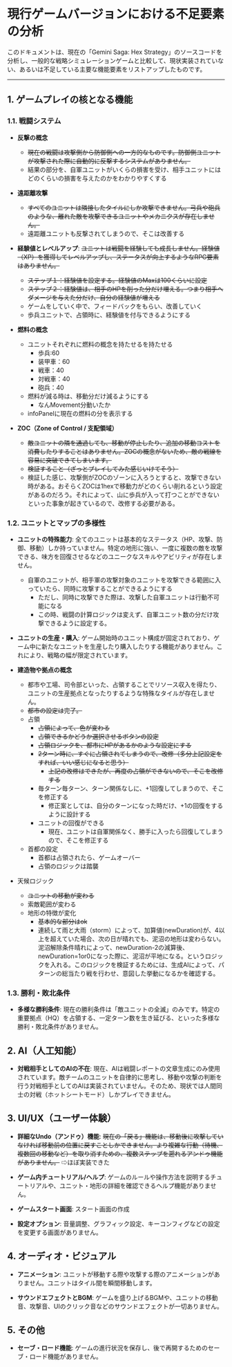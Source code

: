 # 現行ゲームバージョンにおける不足要素の分析

このドキュメントは、現在の「Gemini Saga: Hex Strategy」のソースコードを分析し、一般的な戦略シミュレーションゲームと比較して、現状実装されていない、あるいは不足している主要な機能要素をリストアップしたものです。

---

## 1. ゲームプレイの核となる機能

### 1.1. 戦闘システム

-   **反撃の概念**
    - ~~現在の戦闘は攻撃側から防御側への一方的なものです。防御側ユニットが攻撃された際に自動的に反撃するシステムがありません。~~
    - 結果の部分を、自軍ユニットがいくらの損害を受け、相手ユニットにはどのくらいの損害を与えたのかをわかりやすくする

-   **遠距離攻撃**
    - ~~すべてのユニットは隣接したタイルにしか攻撃できません。弓兵や砲兵のような、離れた敵を攻撃できるユニットやメカニクスが存在しません。~~
    - 遠距離ユニットも反撃されてしまうので、そこは改善する

-   **経験値とレベルアップ**: ~~ユニットは戦闘を経験しても成長しません。経験値（XP）を獲得してレベルアップし、ステータスが向上するようなRPG要素はありません。~~
    - ~~ステップ１：経験値を設定する。経験値のMaxは100くらいに設定~~
    - ~~ステップ２：経験値は、相手のHPを削った分だけ増える。つまり相手へダメージを与えた分だけ、自分の経験値が増える~~
    - ゲームをしていく中で、フィードバックをもらい、改善していく
    - 歩兵ユニットで、占領時に、経験値を付与できるようにする

- **燃料の概念**
    - ユニットそれぞれに燃料の概念を持たせるを持たせる
        - 歩兵:60
        - 装甲車：60
        - 戦車：40
        - 対戦車：40
        - 砲兵：40
    - 燃料が減る時は、移動分だけ減るようにする
        - なんMovement分動いたか
    - infoPanelに現在の燃料の分を表示する

-   **ZOC（Zone of Control / 支配領域）**
    - ~~敵ユニットの隣を通過しても、移動が停止したり、追加の移動コストを消費したりすることはありません。ZOCの概念がないため、敵の戦線を容易に突破できてしまいます。~~
    - ~~検証すること（ざっとプレイしてみた感じいけてそう）~~
    - 検証した感じ、攻撃側がZOCのゾーンに入ろうとすると、攻撃できない時がある。おそらくZOCは1hexで移動力がどのくらい削れるという設定があるのだろう。それによって、山に歩兵が入って打つことができないといった事象が起きているので、改修する必要がある。

### 1.2. ユニットとマップの多様性

-   **ユニットの特殊能力**: 全てのユニットは基本的なステータス（HP、攻撃、防御、移動）しか持っていません。特定の地形に強い、一度に複数の敵を攻撃できる、味方を回復させるなどのユニークなスキルやアビリティが存在しません。
    - 自軍のユニットが、相手軍の攻撃対象のユニットを攻撃できる範囲に入っていたら、同時に攻撃することができるようにする
        - ただし、同時に攻撃できた際は、攻撃した自軍ユニットは行動不可能になる
        - この時、戦闘の計算ロジックは変えず、自軍ユニット数の分だけ攻撃できるように設定する。

-   **ユニットの生産・購入**: ゲーム開始時のユニット構成が固定されており、ゲーム中に新たなユニットを生産したり購入したりする機能がありません。これにより、戦略の幅が限定されています。

-   **建造物や拠点の概念**
    - 都市や工場、司令部といった、占領することでリソース収入を得たり、ユニットの生産拠点となったりするような特殊なタイルが存在しません。
    - ~~都市の設定は完了。~~
    - 占領
        - ~~占領によって、色が変わる~~
        - ~~占領できるかどうか選択させるボタンの設定~~
        - ~~占領ロジックを、都市にHPがあるかのような設定にする~~
        - ~~2ターン時に、すぐに占領されてしまうので、改修（多分上記設定をすれば、いい感じになると思う）~~
            - ~~上記の改修はできたが、再度の占領ができないので、そこを改修する~~
        - 毎ターン毎ターン、ターン関係なしに、+1回復してしまうので、そこを修正する
            - 修正案としては、自分のターンになった時だけ、+1の回復をするように設計する
        - ユニットの回復ができる
            - 現在、ユニットは自軍関係なく、勝手に入ったら回復してしまうので、そこを修正する
    - 首都の設定
        - 首都は占領されたら、ゲームオーバー
        - 占領のロジックは踏襲

- 天候ロジック
    - ~~ユニットの移動が変わる~~
    - 索敵範囲が変わる
    - 地形の特徴が変化
        - ~~基本的な部分はok~~
        - 連続して雨と大雨（storm）によって、加算値(newDuration)が、4以上を超えていた場合、次の日が晴れでも、泥沼の地形は変わらない。泥沼解除条件晴れによって、newDuration-2の減算後、newDuration=1or0になった際に、泥沼が平地になる。というロジックを入れる。このロジックを検証するためには、生成AIによって、パターンの総当たり戦を行わせ、意図した挙動になるかを確認する。

### 1.3. 勝利・敗北条件

-   **多様な勝利条件**: 現在の勝利条件は「敵ユニットの全滅」のみです。特定の重要拠点（HQ）を占領する、一定ターン数を生き延びる、といった多様な勝利・敗北条件がありません。

## 2. AI（人工知能）

-   **対戦相手としてのAIの不在**: 現在、AIは戦闘レポートの文章生成にのみ使用されています。敵チームのユニットを自律的に思考し、移動や攻撃の判断を行う対戦相手としてのAIは実装されていません。そのため、現状では人間同士の対戦（ホットシートモード）しかプレイできません。

## 3. UI/UX（ユーザー体験）

-   **詳細なUndo（アンドゥ）機能**: ~~現在の「戻る」機能は、移動後に攻撃していなければ移動前の位置に戻すことしかできません。より複雑な行動（待機、複数回の移動など）を取り消すための、複数ステップを遡れるアンドゥ機能がありません。~~
⇨ほぼ実装できた

-   **ゲーム内チュートリアル/ヘルプ**: ゲームのルールや操作方法を説明するチュートリアルや、ユニット・地形の詳細を確認できるヘルプ機能がありません。

- **ゲームスタート画面**: スタート画面の作成

-   **設定オプション**: 音量調整、グラフィック設定、キーコンフィグなどの設定を変更する画面がありません。

## 4. オーディオ・ビジュアル

-   **アニメーション**: ユニットが移動する際や攻撃する際のアニメーションがありません。ユニットはタイル間を瞬間移動します。

-   **サウンドエフェクトとBGM**: ゲームを盛り上げるBGMや、ユニットの移動音、攻撃音、UIのクリック音などのサウンドエフェクトが一切ありません。

## 5. その他

-   **セーブ・ロード機能**: ゲームの進行状況を保存し、後で再開するためのセーブ・ロード機能がありません。



